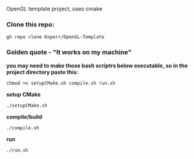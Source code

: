 OpenGL template project, uses cmake
### Clone this repo:
```
gh repo clone Koperr/OpenGL-Template
```

### Golden quote - "It works on my machine"
**you may need to make those bash scriptrs below executable, so in the project directory paste this:**
```
chmod +x setupCMake.sh compile.sh run.sh
```
**setup CMake**
```
./setupCMake.sh
```
**compile/build**
```
./compile.sh
```
**run**
```
./run.sh
```
